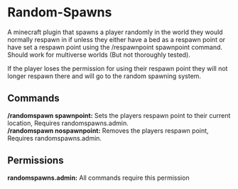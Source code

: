 # Random-Spawns
A minecraft plugin that spawns a player randomly in the world they would normally respawn in if unless they either have a bed as a respawn point or have set a respawn point using the /respawnpoint spawnpoint command.  
Should work for multiverse worlds  (But not thoroughly tested).

If the player loses the permission for using their respawn point they will not longer respawn there and will go to the random spawning system.

## Commands

**/randomspawn spawnpoint:** Sets the players respawn point to their current location, Requires randomspawns.admin.  
**/randomspawn nospawnpoint:** Removes the players respawn point, Requires randomspawns.admin.

## Permissions

**randomspawns.admin:** All commands require this permission
